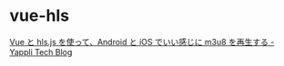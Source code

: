 # vue-hls

[Vue と hls.js を使って、Android と iOS でいい感じに m3u8 を再生する - Yappli Tech Blog](https://tech.yappli.io/entry/vue-hls)
